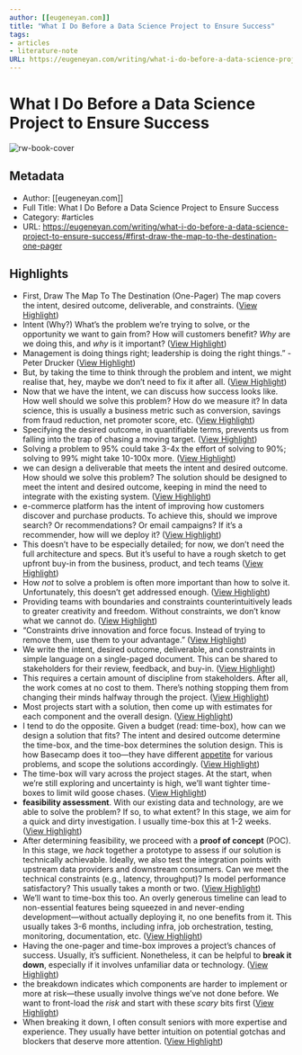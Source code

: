 ```yaml
---
author: [[eugeneyan.com]]
title: "What I Do Before a Data Science Project to Ensure Success"
tags: 
- articles
- literature-note
URL: https://eugeneyan.com/writing/what-i-do-before-a-data-science-project-to-ensure-success/#first-draw-the-map-to-the-destination-one-pager
---
```

# What I Do Before a Data Science Project to Ensure Success

![rw-book-cover](https://eugeneyan.com/assets/og_image/ideal-data-science-workflow.jpg)

## Metadata
- Author: [[eugeneyan.com]]
- Full Title: What I Do Before a Data Science Project to Ensure Success
- Category: #articles
- URL: https://eugeneyan.com/writing/what-i-do-before-a-data-science-project-to-ensure-success/#first-draw-the-map-to-the-destination-one-pager

## Highlights
- First, Draw The Map To The Destination (One-Pager)
  The map covers the intent, desired outcome, deliverable, and constraints. ([View Highlight](https://read.readwise.io/read/01gqqv431az1h7ewqhayqwy2ne))
- Intent (Why?)
  What’s the problem we’re trying to solve, or the opportunity we want to gain from? How will customers benefit? *Why* are we doing this, and *why* is it important? ([View Highlight](https://read.readwise.io/read/01gqqv4a4pvrf9vxa699rqhprg))
- Management is doing things right; leadership is doing the right things.” - Peter Drucker ([View Highlight](https://read.readwise.io/read/01gqqv4hdmekgf30nmbb39a6m6))
- But, by taking the time to think through the problem and intent, we might realise that, hey, maybe we don’t need to fix it after all. ([View Highlight](https://read.readwise.io/read/01gqqv4x33hv6db37nkwd2ctrs))
- Now that we have the intent, we can discuss how success looks like. How well should we solve this problem? How do we measure it? In data science, this is usually a business metric such as conversion, savings from fraud reduction, net promoter score, etc. ([View Highlight](https://read.readwise.io/read/01gqqv5gr6134s6j3wjeb0st5x))
- Specifying the desired outcome, in quantifiable terms, prevents us from falling into the trap of chasing a moving target. ([View Highlight](https://read.readwise.io/read/01gqqv6b867t3pwd6vt38xjjk1))
- Solving a problem to 95% could take 3-4x the effort of solving to 90%; solving to 99% might take 10-100x more. ([View Highlight](https://read.readwise.io/read/01gqqv6pmnpzyvbvc1wvt9zdc5))
- we can design a deliverable that meets the intent and desired outcome. How should we solve this problem? The solution should be designed to meet the intent and desired outcome, keeping in mind the need to integrate with the existing system. ([View Highlight](https://read.readwise.io/read/01gqqv7370g0gq3s43402p6dn3))
- e-commerce platform has the intent of improving how customers discover and purchase products. To achieve this, should we improve search? Or recommendations? Or email campaigns? If it’s a recommender, how will we deploy it? ([View Highlight](https://read.readwise.io/read/01gqqv7f3mznfp9vyn1dht7a16))
- This doesn’t have to be especially detailed; for now, we don’t need the full architecture and specs. But it’s useful to have a rough sketch to get upfront buy-in from the business, product, and tech teams ([View Highlight](https://read.readwise.io/read/01gqqv8mysz7s0xdarcnh4ye69))
- How *not* to solve a problem is often more important than how to solve it. Unfortunately, this doesn’t get addressed enough. ([View Highlight](https://read.readwise.io/read/01gqqvb5gaekkk4q99gpwtvt2e))
- Providing teams with boundaries and constraints counterintuitively leads to greater creativity and freedom. Without constraints, we don’t know what we cannot do. ([View Highlight](https://read.readwise.io/read/01gqqvdmxvq01q7m9xfz6yzyta))
- “Constraints drive innovation and force focus. Instead of trying to remove them, use them to your advantage.” ([View Highlight](https://read.readwise.io/read/01gqqvfbjwzcf77wk1chc642ar))
- We write the intent, desired outcome, deliverable, and constraints in simple language on a single-paged document. This can be shared to stakeholders for their review, feedback, and buy-in. ([View Highlight](https://read.readwise.io/read/01gqqvfna7vqsse7bg262jjs8h))
- This requires a certain amount of discipline from stakeholders. After all, the work comes at no cost to them. There’s nothing stopping them from changing their minds halfway through the project. ([View Highlight](https://read.readwise.io/read/01gqqvg2g9rhn16e9n4vnqdyey))
- Most projects start with a solution, then come up with estimates for each component and the overall design. ([View Highlight](https://read.readwise.io/read/01gqqvk6xgj43mky36dtx6z4rd))
- I tend to do the opposite. Given a budget (read: time-box), how can we design a solution that fits? The intent and desired outcome determine the time-box, and the time-box determines the solution design. This is how Basecamp does it too—they have different [appetite](https://basecamp.com/shapeup/1.5-chapter-06#ingredient-2-appetite) for various problems, and scope the solutions accordingly. ([View Highlight](https://read.readwise.io/read/01gqqvkhd2w3teftgc6y5hhsf6))
- The time-box will vary across the project stages. At the start, when we’re still exploring and uncertainty is high, we’ll want tighter time-boxes to limit wild goose chases. ([View Highlight](https://read.readwise.io/read/01gqqvmh5wgk8zff8p1zy3c46a))
- **feasibility assessment**. With our existing data and technology, are we able to solve the problem? If so, to what extent? In this stage, we aim for a quick and dirty investigation. I usually time-box this at 1-2 weeks. ([View Highlight](https://read.readwise.io/read/01gqqvmypq0e71g7khczbc0tb3))
- After determining feasibility, we proceed with a **proof of concept** (POC). In this stage, we *hack* together a prototype to assess if our solution is technically achievable. Ideally, we also test the integration points with upstream data providers and downstream consumers. Can we meet the technical constraints (e.g., latency, throughput)? Is model performance satisfactory? This usually takes a month or two. ([View Highlight](https://read.readwise.io/read/01gqqvq07vrkf3f5gbdgy0bcs0))
- We’ll want to time-box this too. An overly generous timeline can lead to non-essential features being squeezed in and never-ending development—without actually deploying it, no one benefits from it. This usually takes 3-6 months, including infra, job orchestration, testing, monitoring, documentation, etc. ([View Highlight](https://read.readwise.io/read/01gqqvqfe9tqzqgsaphad7mssf))
- Having the one-pager and time-box improves a project’s chances of success. Usually, it’s sufficient. Nonetheless, it can be helpful to **break it down**, especially if it involves unfamiliar data or technology. ([View Highlight](https://read.readwise.io/read/01gqqw13n8btrm10ddeegqt3fk))
- the breakdown indicates which components are harder to implement or more at risk—these usually involve things we’ve not done before. We want to front-load the *risk* and start with these *scary* bits first ([View Highlight](https://read.readwise.io/read/01gqqw1pce7bm7metr0z6eh1m4))
- When breaking it down, I often consult seniors with more expertise and experience. They usually have better intuition on potential gotchas and blockers that deserve more attention. ([View Highlight](https://read.readwise.io/read/01gqqw1yppnv89h54gxa2b93j8))

